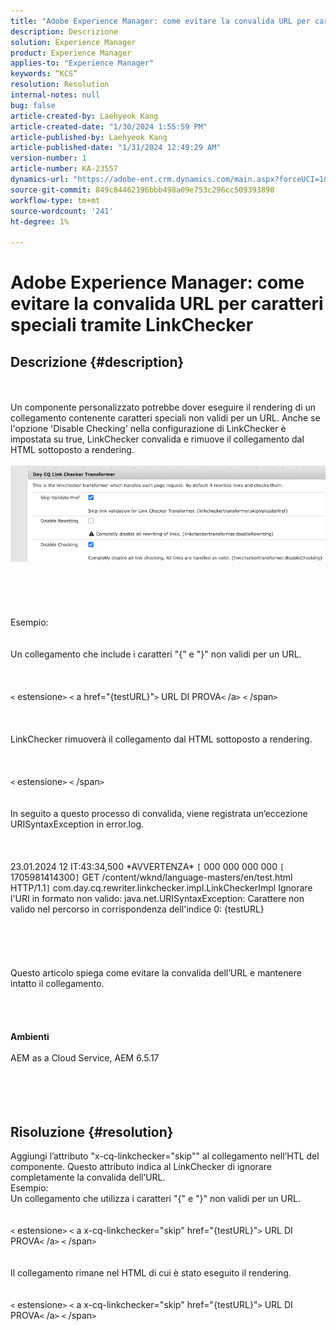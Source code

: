 ```yaml
---
title: "Adobe Experience Manager: come evitare la convalida URL per caratteri speciali tramite LinkChecker"
description: Descrizione
solution: Experience Manager
product: Experience Manager
applies-to: "Experience Manager"
keywords: “KCS”
resolution: Resolution
internal-notes: null
bug: false
article-created-by: Laehyeok Kang
article-created-date: "1/30/2024 1:55:59 PM"
article-published-by: Laehyeok Kang
article-published-date: "1/31/2024 12:49:29 AM"
version-number: 1
article-number: KA-23557
dynamics-url: "https://adobe-ent.crm.dynamics.com/main.aspx?forceUCI=1&pagetype=entityrecord&etn=knowledgearticle&id=0d1b384a-77bf-ee11-9079-6045bd006704"
source-git-commit: 849c84462196bbb498a09e753c296cc509393890
workflow-type: tm+mt
source-wordcount: '241'
ht-degree: 1%

---
```


# Adobe Experience Manager: come evitare la convalida URL per caratteri speciali tramite LinkChecker

## Descrizione {#description}

<br><br>Un componente personalizzato potrebbe dover eseguire il rendering di un collegamento contenente caratteri speciali non validi per un URL. Anche se l&#39;opzione &#39;Disable Checking&#39; nella configurazione di LinkChecker è impostata su true, LinkChecker convalida e rimuove il collegamento dal HTML sottoposto a rendering.<br><br>![](assets/___e48b1a5c-d2bf-ee11-9079-6045bd0061cb___.png)<br><br> <br><br><br><br>Esempio:<br> <br><br>Un collegamento che include i caratteri &quot;{&quot; e &quot;}&quot; non validi per un URL. <br><br> <br><br>`<` estensione`>` `<` a href=&quot;{testURL}&quot;`>` URL DI PROVA`<` /a`>` `<` /span`>` <br><br> <br><br>LinkChecker rimuoverà il collegamento dal HTML sottoposto a rendering.<br><br> <br><br>`<` estensione`>` `<` /span`>` <br><br> <br>In seguito a questo processo di convalida, viene registrata un’eccezione URISyntaxException in error.log.<br><br> <br><br>23.01.2024 12 IT:43:34,500 \*AVVERTENZA\* `[` 000 000 000 000 `[` 1705981414300`]`  GET /content/wknd/language-masters/en/test.html HTTP/1.1`]`  com.day.cq.rewriter.linkchecker.impl.LinkCheckerImpl Ignorare l&#39;URI in formato non valido: java.net.URISyntaxException: Carattere non valido nel percorso in corrispondenza dell&#39;indice 0: {testURL}<br><br> <br><br> <br><br>Questo articolo spiega come evitare la convalida dell’URL e mantenere intatto il collegamento.<br><br><br> <br><br><b>Ambienti</b><br><br>AEM as a Cloud Service, AEM 6.5.17<br><br><br><br><br>

## Risoluzione {#resolution}

Aggiungi l’attributo &quot;x-cq-linkchecker=&quot;skip&quot;&quot; al collegamento nell’HTL del componente. Questo attributo indica al LinkChecker di ignorare completamente la convalida dell’URL. <br>Esempio: <br>Un collegamento che utilizza i caratteri &quot;{&quot; e &quot;}&quot; non validi per un URL. <br> <br> <br>`<` estensione`>` `<` a x-cq-linkchecker=&quot;skip&quot; href=&quot;{testURL}&quot;`>` URL DI PROVA`<` /a`>` `<` /span`>` <br> <br> <br>Il collegamento rimane nel HTML di cui è stato eseguito il rendering.<br> <br> <br>`<` estensione`>` `<` a x-cq-linkchecker=&quot;skip&quot; href=&quot;{testURL}&quot;`>` URL DI PROVA`<` /a`>` `<` /span`>` <br> 